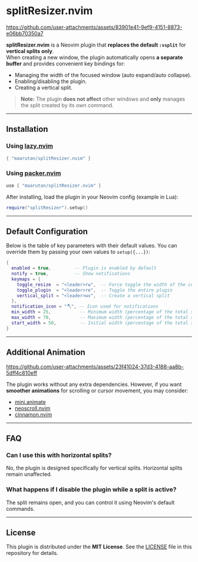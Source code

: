 # splitResizer.nvim

https://github.com/user-attachments/assets/83901e41-9ef9-4151-8873-e06bb70350a7

**splitResizer.nvim** is a Neovim plugin that **replaces the default `:vsplit`** for **vertical splits only**.  
When creating a new window, the plugin automatically opens **a separate buffer** and provides convenient key bindings for:

- Managing the width of the focused window (auto expand/auto collapse).
- Enabling/disabling the plugin.
- Creating a vertical split.

> **Note:** The plugin **does not affect** other windows and **only** manages the split created by its own command.

---

## Installation

### Using [lazy.nvim](https://github.com/folke/lazy.nvim)

```lua
{ "maarutan/splitResizer.nvim" }
```

### Using [packer.nvim](https://github.com/wbthomason/packer.nvim)

```lua
use { "maarutan/splitResizer.nvim" }
```

After installing, load the plugin in your Neovim config (example in Lua):

```lua
require("splitResizer").setup()
```

---

## Default Configuration

Below is the table of key parameters with their default values. You can override them by passing your own values to `setup({...})`:

```lua
{
  enabled = true,         -- Plugin is enabled by default
  notify = true,          -- Show notifications
  keymaps = {
    toggle_resize  = "<leader>rw",  -- Force toggle the width of the current window
    toggle_plugin  = "<leader>re",  -- Toggle the entire plugin
    vertical_split = "<leader>wv",  -- Create a vertical split
  },
  notification_icon = "🪓", -- Icon used for notifications
  min_width = 25,           -- Minimum width (percentage of the total screen width)
  max_width = 70,           -- Maximum width (percentage of the total screen width)
  start_width = 50,         -- Initial width (percentage of the total screen width)
}
```

---

## Additional Animation

https://github.com/user-attachments/assets/23f41024-37d3-4188-aa8b-5dff4c810eff

The plugin works without any extra dependencies. However, if you want **smoother animations** for scrolling or cursor movement, you may consider:

- [mini.animate](https://github.com/echasnovski/mini.animate)
- [neoscroll.nvim](https://github.com/karb94/neoscroll.nvim)
- [cinnamon.nvim](https://github.com/declancm/cinnamon.nvim)

---

## FAQ

### Can I use this with horizontal splits?

No, the plugin is designed specifically for vertical splits. Horizontal splits remain unaffected.

### What happens if I disable the plugin while a split is active?

The split remains open, and you can control it using Neovim's default commands.

---

## License

This plugin is distributed under the **MIT License**. See the [LICENSE](LICENSE) file in this repository for details.
